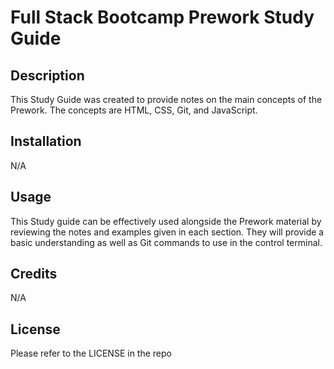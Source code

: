 # Full Stack Bootcamp Prework Study Guide

## Description

This Study Guide was created to provide notes on the main concepts of the Prework. The concepts are HTML, CSS, Git, and JavaScript.

## Installation

N/A

## Usage

This Study guide can be effectively used alongside the Prework material by reviewing the notes and examples given in each section. They will provide a basic understanding as well as Git commands to use in the control terminal.

## Credits

N/A

## License

Please refer to the LICENSE in the repo
